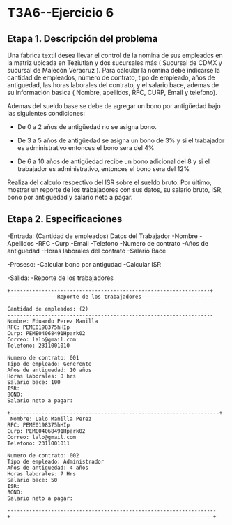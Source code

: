# T3A6--Ejercicio 6

## Etapa 1. Descripción del problema 
Una fabrica textil desea llevar el control de la nomina de sus empleados en la matriz ubicada en Teziutlan y dos sucursales más ( Sucursal de CDMX y sucursal de Malecón Veracruz ). Para calcular la nomina debe indicarse la cantidad de empleados, número de contrato, tipo de empleado, años de antiguedad, las horas laborales del contrato, y el salario bace, ademas de su información basica ( Nombre, apellidos, RFC, CURP, Email y telefono).

Ademas del sueldo base se debe de agregar un bono por antigüedad bajo las siguientes condiciones:

- De 0 a 2 años de antigüedad no se asigna bono.

- De 3 a 5 años de antigüedad se asigna un bono de 3% y si el trabajador es administrativo entonces el bono sera del 4%

- De 6 a 10 años de antigüedad recibe un bono adicional del 8 y si el trabajador es administrativo, entonces el bono sera del 12%

Realiza del calculo respectivo del ISR sobre el sueldo bruto. Por último, mostrar un reporte de los trabajadores con sus datos, su salario bruto, ISR, bono por antiguedad y salario neto a pagar.

## Etapa 2. Especificaciones

-Entrada: 
    (Cantidad de empleados) 
Datos del Trabajador
  -Nombre
  -Apellidos
  -RFC
  -Curp
  -Email
  -Telefono
  -Numero de contrato
  -Años de antiguedad
  -Horas laborales del contrato
  -Salario Bace
  
  -Proseso:
      -Calcular bono por antigudad
      -Calcular ISR
      
  -Salida:
      -Reporte de los trabajadores
 ~~~
 +----------------------------------------------------------------+
 ----------------Reporte de los trabajadores-----------------------
 
 Cantidad de empleados: (2)
 ------------------------------------------------------------------
 Nombre: Eduardo Perez Manilla
 RFC: PEME0198375hHIp
 Curp: PEME04068491Hpark02
 Correo: lalo@gmail.com
 Telefono: 2311001010
 
 Numero de contrato: 001
 Tipo de empleado: Generente
 Años de antiguedad: 10 años 
 Horas laborales: 8 hrs
 Salario bace: 100
 ISR: 
 BONO: 
 Salario neto a pagar:
 
 +-------------------------------------------------------------------+
  Nombre: Lalo Manilla Perez
 RFC: PEME0198375hHIp
 Curp: PEME04068491Hpark02
 Correo: lalo@gmail.com
 Telefono: 2311001011
 
 Numero de contrato: 002
 Tipo de empleado: Administrador 
 Años de antiguedad: 4 años 
 Horas laborales: 7 Hrs
 Salario bace: 50
 ISR: 
 BONO: 
 Salario neto a pagar:
 
 -------------------------------------------------------------------
 +-----------------------------------------------------------------+
 
 ~~~

 
 
  

